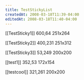 ```yaml
---
title: TestStickyList
createdAt: 2008-03-18T11:39-04:00
editedAt: 2008-03-18T11:40-04:00
---
```


[[TestSticky1]] 600,64 251x264

[[TestSticky2]] 400,231 251x312

[[TestSticky3]] 53,249 200x200

[[test1]] 352,53 172x154

[[testcool]] 321,261 200x200


